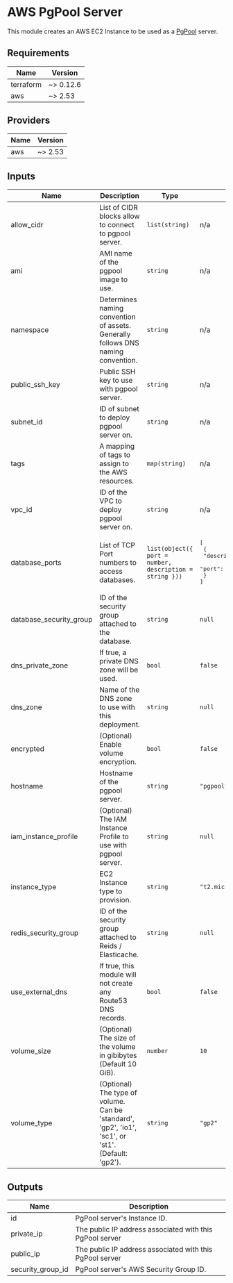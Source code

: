 # AWS PgPool Server

This module creates an AWS EC2 Instance to be used as a [PgPool](https://www.pgpool.net/mediawiki/index.php/Main_Page) server.

<!-- BEGINNING OF PRE-COMMIT-TERRAFORM DOCS HOOK -->
## Requirements

| Name | Version |
|------|---------|
| terraform | ~> 0.12.6 |
| aws | ~> 2.53 |

## Providers

| Name | Version |
|------|---------|
| aws | ~> 2.53 |

## Inputs

| Name | Description | Type | Default | Required |
|------|-------------|------|---------|:--------:|
| allow\_cidr | List of CIDR blocks allow to connect to pgpool server. | `list(string)` | n/a | yes |
| ami | AMI name of the pgpool image to use. | `string` | n/a | yes |
| namespace | Determines naming convention of assets. Generally follows DNS naming convention. | `string` | n/a | yes |
| public\_ssh\_key | Public SSH key to use with pgpool server. | `string` | n/a | yes |
| subnet\_id | ID of subnet to deploy pgpool server on. | `string` | n/a | yes |
| tags | A mapping of tags to assign to the AWS resources. | `map(string)` | n/a | yes |
| vpc\_id | ID of the VPC to deploy pgpool server on. | `string` | n/a | yes |
| database\_ports | List of TCP Port numbers to access databases. | `list(object({ port = number, description = string }))` | <pre>[<br>  {<br>    "description": "PostgreSQL Access From PgPool",<br>    "port": 5432<br>  }<br>]</pre> | no |
| database\_security\_group | ID of the security group attached to the database. | `string` | `null` | no |
| dns\_private\_zone | If true, a private DNS zone will be used. | `bool` | `false` | no |
| dns\_zone | Name of the DNS zone to use with this deployment. | `string` | `null` | no |
| encrypted | (Optional) Enable volume encryption. | `bool` | `false` | no |
| hostname | Hostname of the pgpool server. | `string` | `"pgpool"` | no |
| iam\_instance\_profile | (Optional) The IAM Instance Profile to use with pgpool server. | `string` | `null` | no |
| instance\_type | EC2 Instance type to provision. | `string` | `"t2.micro"` | no |
| redis\_security\_group | ID of the security group attached to Reids / Elasticache. | `string` | `null` | no |
| use\_external\_dns | If true, this module will not create any Route53 DNS records. | `bool` | `false` | no |
| volume\_size | (Optional) The size of the volume in gibibytes (Default 10 GiB). | `number` | `10` | no |
| volume\_type | (Optional) The type of volume. Can be 'standard', 'gp2', 'io1', 'sc1', or 'st1'. (Default: 'gp2'). | `string` | `"gp2"` | no |

## Outputs

| Name | Description |
|------|-------------|
| id | PgPool server's Instance ID. |
| private\_ip | The public IP address associated with this PgPool server |
| public\_ip | The public IP address associated with this PgPool server |
| security\_group\_id | PgPool server's AWS Security Group ID. |

<!-- END OF PRE-COMMIT-TERRAFORM DOCS HOOK -->